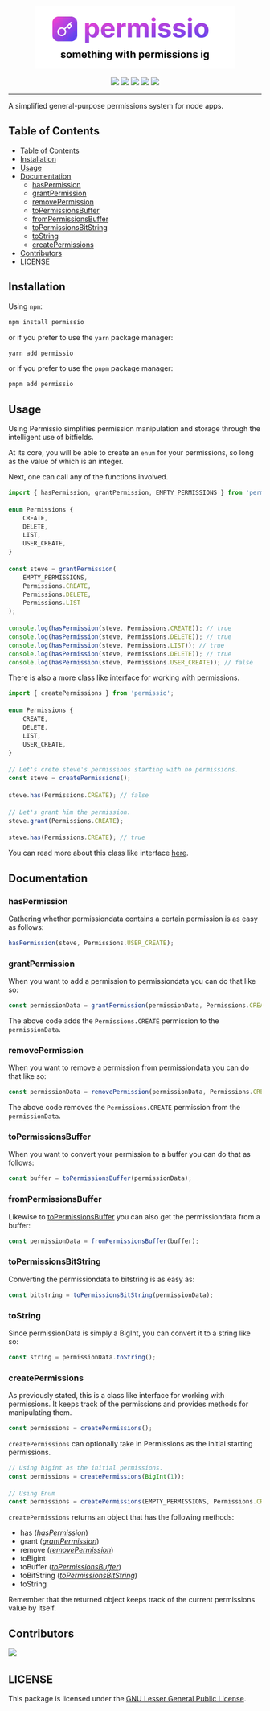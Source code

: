 <p align="center">
  <picture>
    <source media="(prefers-color-scheme: dark)" srcset="./public/permissio_white.webp" />
    <img alt="permissio" src="./public/permissio_black.webp" width="400px" />
  </picture>
</p>

<p align="center">
<img src="https://img.shields.io/bundlephobia/min/permissio.svg" />
<img src="https://img.shields.io/badge/coverage-100%25-brightgreen.svg" />
<img src="https://img.shields.io/github/languages/top/lvkdotsh/permissio" />
<img src="https://img.shields.io/badge/dependencies-0-brightgreen.svg" />
<img src="https://img.shields.io/npm/dt/permissio" />
</p>

---

A simplified general-purpose permissions system for node apps.

## Table of Contents

- [Table of Contents](#table-of-contents)
- [Installation](#installation)
- [Usage](#usage)
- [Documentation](#documentation)
  - [hasPermission](#haspermission)
  - [grantPermission](#grantpermission)
  - [removePermission](#removepermission)
  - [toPermissionsBuffer](#topermissionsbuffer)
  - [fromPermissionsBuffer](#frompermissionsbuffer)
  - [toPermissionsBitString](#topermissionsbitstring)
  - [toString](#tostring)
  - [createPermissions](#createpermissions)
- [Contributors](#contributors)
- [LICENSE](#license)

## Installation

Using `npm`:

```sh
npm install permissio
```

or if you prefer to use the `yarn` package manager:

```sh
yarn add permissio
```

or if you prefer to use the `pnpm` package manager:

```sh
pnpm add permissio
```

## Usage

Using Permissio simplifies permission manipulation and storage through the intelligent use of bitfields.

At its core, you will be able to create an `enum` for your permissions, so long as the value of which is an integer.

Next, one can call any of the functions involved.

```ts
import { hasPermission, grantPermission, EMPTY_PERMISSIONS } from 'permissio';

enum Permissions {
    CREATE,
    DELETE,
    LIST,
    USER_CREATE,
}

const steve = grantPermission(
    EMPTY_PERMISSIONS,
    Permissions.CREATE,
    Permissions.DELETE,
    Permissions.LIST
);

console.log(hasPermission(steve, Permissions.CREATE)); // true
console.log(hasPermission(steve, Permissions.DELETE)); // true
console.log(hasPermission(steve, Permissions.LIST)); // true
console.log(hasPermission(steve, Permissions.DELETE)); // true
console.log(hasPermission(steve, Permissions.USER_CREATE)); // false
```

There is also a more class like interface for working with permissions.

```ts
import { createPermissions } from 'permissio';

enum Permissions {
    CREATE,
    DELETE,
    LIST,
    USER_CREATE,
}

// Let's crete steve's permissions starting with no permissions.
const steve = createPermissions();

steve.has(Permissions.CREATE); // false

// Let's grant him the permission.
steve.grant(Permissions.CREATE);

steve.has(Permissions.CREATE); // true
```

You can read more about this class like interface [here](#createpermissions).

## Documentation

### hasPermission

Gathering whether permissiondata contains a certain permission is as easy as follows:

```ts
hasPermission(steve, Permissions.USER_CREATE);
```

### grantPermission

When you want to add a permission to permissiondata you can do that like so:

```ts
const permissionData = grantPermission(permissionData, Permissions.CREATE);
```

The above code adds the `Permissions.CREATE` permission to the `permissionData`.

### removePermission

When you want to remove a permission from permissiondata you can do that like so:

```ts
const permissionData = removePermission(permissionData, Permissions.CREATE);
```

The above code removes the `Permissions.CREATE` permission from the `permissionData`.

### toPermissionsBuffer

When you want to convert your permission to a buffer you can do that as follows:

```ts
const buffer = toPermissionsBuffer(permissionData);
```

### fromPermissionsBuffer

Likewise to [toPermissionsBuffer](#topermissionsbuffer) you can also get the permissiondata from a buffer:

```ts
const permissionData = fromPermissionsBuffer(buffer);
```

### toPermissionsBitString

Converting the permissiondata to bitstring is as easy as:

```ts
const bitstring = toPermissionsBitString(permissionData);
```

### toString

Since permissionData is simply a BigInt, you can convert it to a string like so:

```ts
const string = permissionData.toString();
```

### createPermissions

As previously stated, this is a class like interface for working with permissions. It keeps track of the permissions and provides methods for manipulating them.

```ts
const permissions = createPermissions();
```

`createPermissions` can optionally take in Permissions as the initial starting permissions.

```ts
// Using bigint as the initial permissions.
const permissions = createPermissions(BigInt(1));

// Using Enum
const permissions = createPermissions(EMPTY_PERMISSIONS, Permissions.CREATE);
```

`createPermissions` returns an object that has the following methods:
- has (*[hasPermission](#haspermission)*)
- grant (*[grantPermission](#grantpermission)*)
- remove (*[removePermission](#removepermission)*)
- toBigint
- toBuffer (*[toPermissionsBuffer](#topermissionsbuffer)*)
- toBitString (*[toPermissionsBitString](#tobitstring)*)
- toString

Remember that the returned object keeps track of the current permissions value by itself.

## Contributors

[![](https://contrib.rocks/image?repo=lvkdotsh/permissio)](https://github.com/lvkdotsh/permissio/graphs/contributors)

## LICENSE

This package is licensed under the [GNU Lesser General Public License](https://www.gnu.org/licenses/lgpl-3.0).
